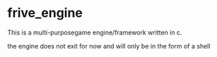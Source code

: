 # frive_engine
This is a multi-purposegame engine/framework written in c.

the engine does not exit for now and will only be in the form of a shell
